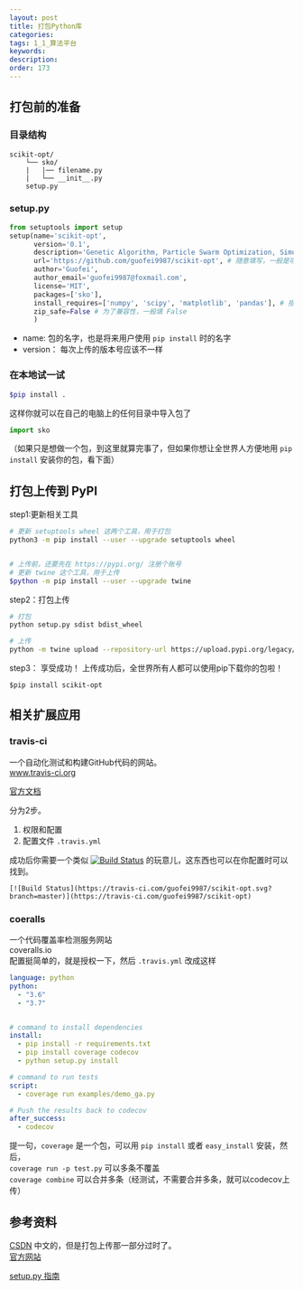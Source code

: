 ```yaml
---
layout: post
title: 打包Python库
categories:
tags: 1_1_算法平台
keywords:
description:
order: 173
---
```


## 打包前的准备


### 目录结构
```
scikit-opt/
    └── sko/
    |   |── filename.py
    |   └── __init__.py
    setup.py
```

### setup.py
```py
from setuptools import setup
setup(name='scikit-opt',
      version='0.1',
      description='Genetic Algorithm, Particle Swarm Optimization, Simulated Annealing, Ant Colony Algorithm in Python',
      url='https://github.com/guofei9987/scikit-opt', # 随意填写，一般是项目的 github 地址
      author='Guofei',
      author_email='guofei9987@foxmail.com',
      license='MIT',
      packages=['sko'],
      install_requires=['numpy', 'scipy', 'matplotlib', 'pandas'], # 指定此包的依赖
      zip_safe=False # 为了兼容性，一般填 False
      )
```
- name: 包的名字，也是将来用户使用 `pip install` 时的名字
- version： 每次上传的版本号应该不一样


### 在本地试一试
```bash
$pip install .
```
这样你就可以在自己的电脑上的任何目录中导入包了
```py
import sko
```

（如果只是想做一个包，到这里就算完事了，但如果你想让全世界人方便地用 `pip install` 安装你的包，看下面）

## 打包上传到 PyPI
step1:更新相关工具
```bash
# 更新 setuptools wheel 这两个工具，用于打包
python3 -m pip install --user --upgrade setuptools wheel


# 上传前，还要先在 https://pypi.org/ 注册个账号
# 更新 twine 这个工具，用于上传
$python -m pip install --user --upgrade twine
```


step2：打包上传

```bash
# 打包
python setup.py sdist bdist_wheel

# 上传
python -m twine upload --repository-url https://upload.pypi.org/legacy/ dist/*
```



step3： 享受成功！
上传成功后，全世界所有人都可以使用pip下载你的包啦！
```
$pip install scikit-opt
```

## 相关扩展应用

### travis-ci
一个自动化测试和构建GitHub代码的网站。  
www.travis-ci.org  

[官方文档](https://docs.travis-ci.com/)  

分为2步。  
1. 权限和配置
2. 配置文件 `.travis.yml`  

成功后你需要一个类似 [![Build Status](https://travis-ci.com/guofei9987/scikit-opt.svg?branch=master)](https://travis-ci.com/guofei9987/scikit-opt) 的玩意儿，这东西也可以在你配置时可以找到。
```
[![Build Status](https://travis-ci.com/guofei9987/scikit-opt.svg?branch=master)](https://travis-ci.com/guofei9987/scikit-opt)
```

### coeralls
一个代码覆盖率检测服务网站  
coveralls.io  
配置挺简单的，就是授权一下，然后 `.travis.yml` 改成这样
```yaml
language: python
python:
  - "3.6"
  - "3.7"


# command to install dependencies
install:
  - pip install -r requirements.txt
  - pip install coverage codecov
  - python setup.py install

# command to run tests
script:
  - coverage run examples/demo_ga.py

# Push the results back to codecov
after_success:
  - codecov
```

提一句，`coverage` 是一个包，可以用 `pip install` 或者 `easy_install` 安装，然后，  
`coverage run -p test.py` 可以多条不覆盖  
`coverage combine` 可以合并多条（经测试，不需要合并多条，就可以codecov上传）


## 参考资料


[CSDN](https://blog.csdn.net/tlonline/article/details/79751658) 中文的，但是打包上传那一部分过时了。  
[官方网站](https://packaging.python.org/tutorials/packaging-projects/#uploading-your-project-to-pypi)

[setup.py 指南](http://blog.konghy.cn/2018/04/29/setup-dot-py/#part-2bb23566e92e12ab)
